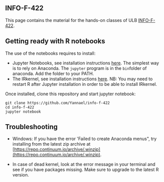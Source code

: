 ## INFO-F-422

This page contains the material for the hands-on classes of ULB [INFO-F-422](http://uv.ulb.ac.be/course/view.php?id=59893).

## Getting ready with R notebooks

The use of the notebooks requires to install:

* Jupyter Notebooks, see installation instructions [here](http://jupyter.org/install.html). The simplest way is to rely on Anaconda. The `jupyter` program is in the `bin`folder of anaconda. Add the folder to your PATH. 
* The IRkernel, see installation instructions [here](https://github.com/IRkernel/IRkernel). NB: You may need to restart R after Jupyter installation in order to be able to install IRkernel. 

Once installed, clone this repository and start jupyter notebook:

```
git clone https://github.com/Yannael/info-f-422
cd info-f-422
jupyter notebook
```

## Troubleshooting

* Windows: If you have the error 'Failed to create Anaconda menus", try installing from the latest zip archive at [https://repo.continuum.io/archive/.winzip](https://repo.continuum.io/archive/.winzip).

* In case of dead kernel, look at the error message in your terminal and see if you have packages missing. Make sure to upgrade to the latest R version. 



